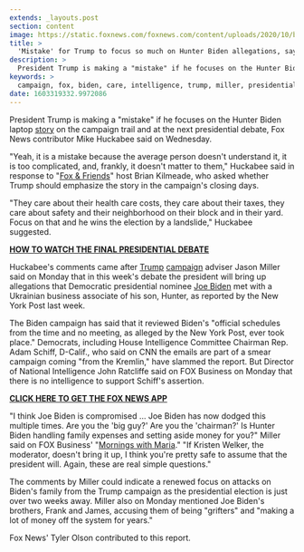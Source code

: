 ```yaml
--- 
extends: _layouts.post 
section: content 
image: https://static.foxnews.com/foxnews.com/content/uploads/2020/10/bee.jpg 
title: > 
  'Mistake' for Trump to focus so much on Hunter Biden allegations, says Mike Huckabee 
description: > 
  President Trump is making a "mistake" if he focuses on the Hunter Biden laptop story on the campaign trail and at the next presidential debate, Fox News contributor Mike Huckabee said on Wednesday."They care about their health care costs, they care about their taxes, they care about safety and their neighborhood on their block and in their yard.The Biden campaign has said that it reviewed Biden's "official schedules from the time and no meeting, as alleged by the New York Post, ever took place."CLICK HERE TO GET THE FOX NEWS APP"I think Joe Biden is compromised ... Joe Biden has now dodged this multiple times.The comments by Miller could indicate a renewed focus on attacks on Biden's family from the Trump campaign as the presidential election is just over two weeks away. 
keywords: > 
  campaign, fox, biden, care, intelligence, trump, miller, presidential, focus, mike, huckabee, hunter, joe, president, allegations, mistake 
date: 1603319332.9972086 
--- 
```

<div><p class="speakable">President Trump is making a "mistake" if he focuses on the Hunter Biden laptop&#160;<a href="https://www.foxnews.com/politics/trump-to-press-biden-on-hunter-biden-email-stories-if-debate-moderator-doesnt-adviser-says" target="_blank">story</a>&#160;on the campaign trail and at the&#160;next presidential debate, Fox News contributor Mike Huckabee said on Wednesday.</p><p class="ad gam"></p><p class="ad gam"></p><p class="ad gam"></p><p class="speakable">"Yeah, it is a mistake because the average person doesn't understand it, it is too complicated, and, frankly, it doesn't matter to them," Huckabee said in response to&#160;"<a href="https://www.foxnews.com/media" target="_blank">Fox &amp; Friends</a>" host Brian Kilmeade, who asked whether Trump should emphasize the story in the campaign's closing days.</p><p>"They care about their health care costs, they care about their taxes, they care about safety and their neighborhood on their block and in their yard. Focus on that and he wins the election by a landslide," Huckabee suggested.</p><p><strong><a href="https://www.foxnews.com/politics/how-to-watch-the-final-presidential-debate">HOW TO WATCH THE FINAL PRESIDENTIAL DEBATE</a></strong></p><p class="ad gam"></p><p>Huckabee's comments came after&#160;<a href="https://www.foxnews.com/category/person/donald-trump" target="_blank">Trump</a>&#160;<a href="https://www.foxnews.com/category/politics/2020-presidential-election" target="_blank">campaign</a>&#160;adviser Jason&#160;Miller said on Monday that in this week's debate the president will bring up allegations that Democratic presidential nominee&#160;<a href="https://www.foxnews.com/category/person/joe-biden" target="_blank">Joe Biden</a>&#160;met with a Ukrainian business associate of his son, Hunter, as reported by the New York Post last week.&#160;</p><p class="ad gam"></p><p>The Biden campaign has said that it reviewed Biden's "official schedules from the time and no meeting, as alleged by the New York Post, ever took place." Democrats, including House Intelligence Committee Chairman Rep. Adam Schiff, D-Calif., who&#160;said on CNN the emails are part of a smear campaign coming "from the Kremlin," have slammed the report. But&#160;Director of National Intelligence John Ratcliffe said on FOX&#160;Business on Monday that there is no intelligence to support Schiff's assertion.&#160;</p><p><strong><a href="https://www.foxnews.com/apps-products?pid=AppArticleLink">CLICK HERE TO GET THE FOX NEWS APP</a></strong></p><p class="ad gam"></p><p>"I think Joe Biden is compromised ... Joe Biden has now dodged this multiple times. Are you the 'big guy?' Are you the 'chairman?' Is Hunter Biden handling family expenses and setting aside money for you?"&#160;Miller said on FOX&#160;Business' "<a href="https://video.foxbusiness.com/v/6202473086001/#sp=show-clips" target="_blank">Mornings with Maria</a>." "If Kristen Welker, the moderator, doesn't bring it up, I think you're pretty safe to assume that the president will. Again, these are real simple questions."</p><p class="ad gam"></p><p>The comments by Miller could indicate a renewed focus on attacks on Biden's family from the Trump campaign as the presidential election is just over two weeks away. Miller also on Monday&#160;mentioned Joe Biden's brothers, Frank and James,&#160;accusing them of being "grifters" and "making a lot of money off the system for years."</p><p class="ad gam"></p><p>Fox News' Tyler Olson contributed to this report.</p><p class="ad gam"></p></div>